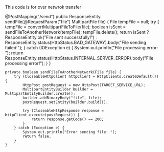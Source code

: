 This code is for over netwrok transfer

@PostMapping("/send")
    public ResponseEntity<String> sendFile(@RequestParam("file") MultipartFile file) {
        File tempFile = null;
        try {
            tempFile = convertMultipartFileToFile(file);
            boolean isSent = sendFileToAnotherNetwork(tempFile);
            tempFile.delete();
            return isSent ? ResponseEntity.ok("File sent successfully!") :
                    ResponseEntity.status(HttpStatus.BAD_GATEWAY).body("File sending failed!");
        } catch (IOException e) {
            System.out.println("File processing error: ");
            return ResponseEntity.status(HttpStatus.INTERNAL_SERVER_ERROR).body("File processing error!");
        }
    }

    private boolean sendFileToAnotherNetwork(File file) {
        try (CloseableHttpClient httpClient = HttpClients.createDefault()) {
            HttpPost postRequest = new HttpPost(TARGET_SERVICE_URL);
            MultipartEntityBuilder builder = MultipartEntityBuilder.create();
            builder.addBinaryBody("file", file);
            postRequest.setEntity(builder.build());

            try (CloseableHttpResponse response = httpClient.execute(postRequest)) {
                return response.getCode() == 200;
            }
        } catch (Exception e) {
            System.out.println("Error sending file: ");
            return false;
        }
    }

